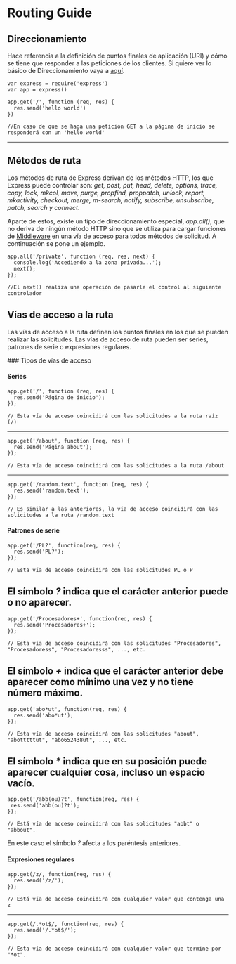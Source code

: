 # Routing Guide

## Direccionamiento

Hace referencia a la definición de puntos finales de aplicación (URI) y cómo se tiene que responder a las peticiones de los clientes. Si quiere ver lo básico de Direccionamiento vaya a [aquí](../BasicRouting/BasicRouting.md).  
~~~
var express = require('express')
var app = express()

app.get('/', function (req, res) {
  res.send('hello world')
})

//En caso de que se haga una petición GET a la página de inicio se responderá con un 'hello world'
~~~
---
## Métodos de ruta

Los métodos de ruta de Express derivan de los métodos HTTP, los que Express puede controlar son: *get, post, put, head, delete, options, trace, copy, lock, mkcol, move, purge, propfind, proppatch, unlock, report, mkactivity, checkout, merge, m-search, notify,  subscribe, unsubscribe, patch, search y connect*.

Aparte de estos, existe un tipo de direccionamiento especial, *app.all()*, que no deriva de ningún método HTTP sino que se utiliza para cargar funciones de [Middleware](../UsingMiddleware/UsingMiddleware.md) en una vía de acceso para todos métodos de solicitud. A continuación se pone un ejemplo.

~~~
app.all('/private', function (req, res, next) {
  console.log('Accediendo a la zona privada...');
  next();
});

//El next() realiza una operación de pasarle el control al siguiente controlador
~~~


## Vías de acceso a la ruta

Las vías de acceso a la ruta definen los puntos finales en los que se pueden realizar las solicitudes. Las vías de acceso de ruta pueden ser series, patrones de serie o expresiones regulares.

### Tipos de vías de acceso

#### Series

~~~
app.get('/', function (req, res) {
  res.send('Página de inicio');
});

// Esta vía de acceso coincidirá con las solicitudes a la ruta raíz (/)
~~~
---
~~~
app.get('/about', function (req, res) {
  res.send('Página about');
});

// Esta vía de acceso coincidirá con las solicitudes a la ruta /about
~~~
---
~~~
app.get('/random.text', function (req, res) {
  res.send('random.text');
});

// Es similar a las anteriores, la vía de acceso coincidirá con las solicitudes a la ruta /random.text
~~~

#### Patrones de serie

~~~
app.get('/PL?', function(req, res) {
  res.send('PL?');
});

// Esta vía de acceso coincidirá con las solicitudes PL o P
~~~
El símbolo *?* indica que el carácter anterior puede o no aparecer.
---
~~~
app.get('/Procesadores+', function(req, res) {
  res.send('Procesadores+');
});

// Esta vía de acceso coincidirá con las solicitudes "Procesadores", "Procesadoress", "Procesadoresss", ..., etc.
~~~
El símbolo *+* indica que el carácter anterior debe aparecer como mínimo una vez y no tiene número máximo.
---
~~~
app.get('abo*ut', function(req, res) {
  res.send('abo*ut');
});

// Esta vía de acceso coincidirá con las solicitudes "about", "abotttttut", "abo652438ut", ..., etc.
~~~
El símbolo *\** indica que en su posición puede aparecer cualquier cosa, incluso un espacio vacío.
---
~~~
app.get('/abb(ou)?t', function(req, res) {
 res.send('abb(ou)?t');
});

// Está vía de acceso coincidirá con las solicitudes "abbt" o "abbout".
~~~
En este caso el símbolo *?* afecta a los paréntesis anteriores.

#### Expresiones regulares

~~~
app.get(/z/, function(req, res) {
  res.send('/z/');
});

// Está vía de acceso coincidirá con cualquier valor que contenga una z
~~~
---
~~~
app.get(/.*ot$/, function(req, res) {
  res.send('/.*ot$/');
});

// Esta vía de acceso coincidirá con cualquier valor que termine por "*ot".
~~~
